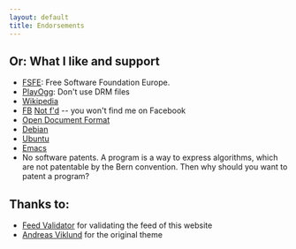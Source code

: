 ```yaml
---
layout: default
title: Endorsements
---
```


## Or: What I like and support

*   [FSFE](http://fsfe.org/donate/): Free Software Foundation Europe.
*   [PlayOgg](http://playogg.org): Don't use DRM files
*   [Wikipedia](http://wikimediafoundation.org/wiki/Donate/it)
*   [FB] [Not f'd](http://www.fsf.org/fb) -- you won't find me on Facebook
*   [Open Document Format](http://www.fsf.org/campaigns/opendocument)
*   [Debian](http://debian.org)
*   [Ubuntu](http://ubuntu.com)
*   [Emacs](http://www.gnu.org/software/emacs/)
*   No software patents. A program is a way to express algorithms, which are
    not patentable by the Bern convention. Then why should you want to patent
    a program?


[FB]: http://static.fsf.org/nosvn/no-facebook-me.png

## Thanks to:

*   [Feed Validator](http://feedvalidator.org/check.cgi?url=http%3A//gianluca.dellavedova.org/feed/)
    for validating the feed of this website
*   [Andreas Viklund](http://andreasviklund.com/) for the original theme
